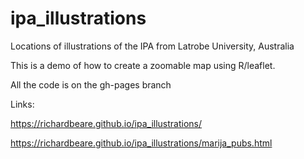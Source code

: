 # ipa_illustrations
Locations of illustrations of the IPA from Latrobe University, Australia

This is a demo of how to create a zoomable map using R/leaflet.

All the code is on the gh-pages branch

Links:

https://richardbeare.github.io/ipa_illustrations/

https://richardbeare.github.io/ipa_illustrations/marija_pubs.html
